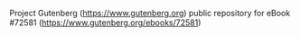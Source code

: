 Project Gutenberg (https://www.gutenberg.org) public repository
for eBook #72581 (https://www.gutenberg.org/ebooks/72581)
